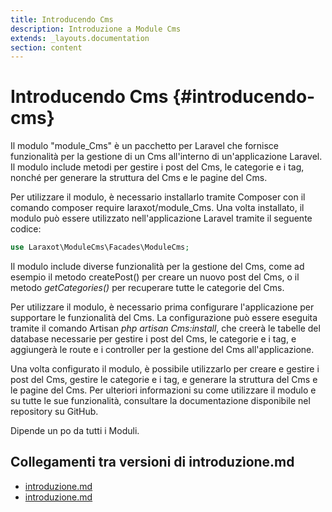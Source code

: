 ```yaml
---
title: Introducendo Cms
description: Introduzione a Module Cms
extends: _layouts.documentation
section: content
---
```


# Introducendo Cms {#introducendo-cms}


Il modulo "module_Cms" è un pacchetto per Laravel che fornisce funzionalità per la gestione di un Cms all'interno di un'applicazione Laravel. Il modulo include metodi per gestire i post del Cms, le categorie e i tag, nonché per generare la struttura del Cms e le pagine del Cms.

Per utilizzare il modulo, è necessario installarlo tramite Composer con il comando composer require laraxot/module_Cms. Una volta installato, il modulo può essere utilizzato nell'applicazione Laravel tramite il seguente codice:

```php
use Laraxot\ModuleCms\Facades\ModuleCms;
```

Il modulo include diverse funzionalità per la gestione del Cms, come ad esempio il metodo createPost() per creare un nuovo post del Cms, o il metodo *getCategories()* per recuperare tutte le categorie del Cms.

Per utilizzare il modulo, è necessario prima configurare l'applicazione per supportare le funzionalità del Cms. La configurazione può essere eseguita tramite il comando Artisan *php artisan Cms:install*, che creerà le tabelle del database necessarie per gestire i post del Cms, le categorie e i tag, e aggiungerà le route e i controller per la gestione del Cms all'applicazione.

Una volta configurato il modulo, è possibile utilizzarlo per creare e gestire i post del Cms, gestire le categorie e i tag, e generare la struttura del Cms e le pagine del Cms. Per ulteriori informazioni su come utilizzare il modulo e su tutte le sue funzionalità, consultare la documentazione disponibile nel repository su GitHub.

Dipende un po da tutti i Moduli.
## Collegamenti tra versioni di introduzione.md
* [introduzione.md](laravel/Modules/Chart/docs/introduzione.md)
* [introduzione.md](laravel/Modules/Cms/docs/introduzione.md)


